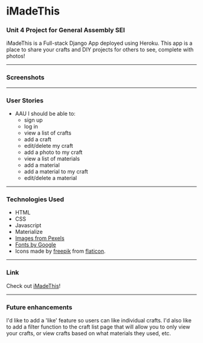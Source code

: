 # iMadeThis
### Unit 4 Project for General Assembly SEI

iMadeThis is a Full-stack Django App deployed using Heroku. This app is a place to share your crafts and DIY projects for others to see, complete with photos! 

-----

### Screenshots

-----

### User Stories
- AAU I should be able to:
  - sign up
  - log in
  - view a list of crafts
  - add a craft
  - edit/delete my craft
  - add a photo to my craft
  - view a list of materials
  - add a material
  - add a material to my craft
  - edit/delete a material

-----

### Technologies Used
- HTML
- CSS
- Javascript
- Materialize
- [Images from Pexels](https://pexels.com)
- [Fonts by Google](https://fonts.google.com/)
- Icons made by [freepik](http://www.freepik.com/) from [flaticon](https://www.flaticon.com/).

-----

### Link

Check out [iMadeThis](https://imadethiss.herokuapp.com/)!

-----

### Future enhancements

I'd like to add a 'like' feature so users can like individual crafts.
I'd also like to add a filter function to the craft list page that will allow you to only view your crafts, or view crafts based on what materials they used, etc. 